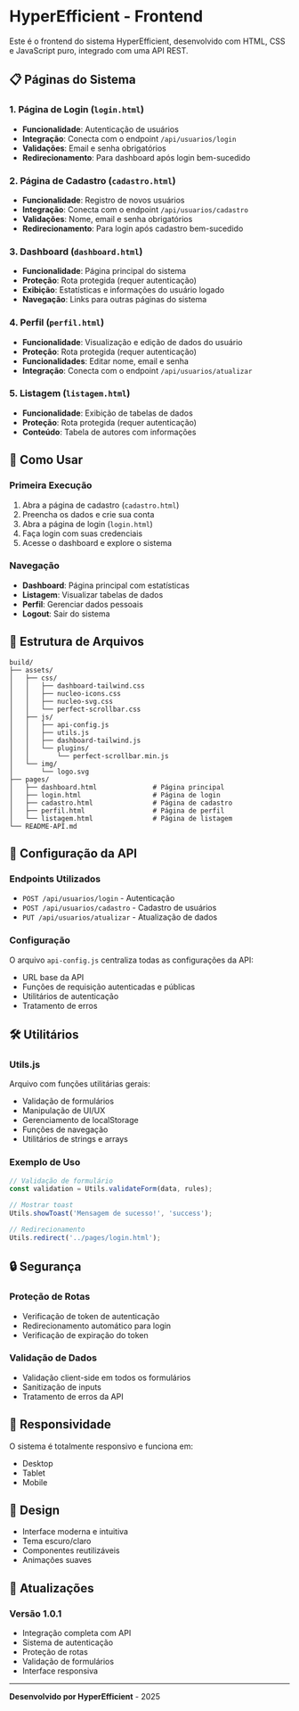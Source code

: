 # HyperEfficient - Frontend

Este é o frontend do sistema HyperEfficient, desenvolvido com HTML, CSS e JavaScript puro, integrado com uma API REST.

## 📋 Páginas do Sistema

### 1. Página de Login (`login.html`)
- **Funcionalidade**: Autenticação de usuários
- **Integração**: Conecta com o endpoint `/api/usuarios/login`
- **Validações**: Email e senha obrigatórios
- **Redirecionamento**: Para dashboard após login bem-sucedido

### 2. Página de Cadastro (`cadastro.html`)
- **Funcionalidade**: Registro de novos usuários
- **Integração**: Conecta com o endpoint `/api/usuarios/cadastro`
- **Validações**: Nome, email e senha obrigatórios
- **Redirecionamento**: Para login após cadastro bem-sucedido

### 3. Dashboard (`dashboard.html`)
- **Funcionalidade**: Página principal do sistema
- **Proteção**: Rota protegida (requer autenticação)
- **Exibição**: Estatísticas e informações do usuário logado
- **Navegação**: Links para outras páginas do sistema

### 4. Perfil (`perfil.html`)
- **Funcionalidade**: Visualização e edição de dados do usuário
- **Proteção**: Rota protegida (requer autenticação)
- **Funcionalidades**: Editar nome, email e senha
- **Integração**: Conecta com o endpoint `/api/usuarios/atualizar`

### 5. Listagem (`listagem.html`)
- **Funcionalidade**: Exibição de tabelas de dados
- **Proteção**: Rota protegida (requer autenticação)
- **Conteúdo**: Tabela de autores com informações

## 🚀 Como Usar

### Primeira Execução
1. Abra a página de cadastro (`cadastro.html`)
2. Preencha os dados e crie sua conta
3. Abra a página de login (`login.html`)
4. Faça login com suas credenciais
5. Acesse o dashboard e explore o sistema

### Navegação
- **Dashboard**: Página principal com estatísticas
- **Listagem**: Visualizar tabelas de dados
- **Perfil**: Gerenciar dados pessoais
- **Logout**: Sair do sistema

## 📁 Estrutura de Arquivos

```
build/
├── assets/
│   ├── css/
│   │   ├── dashboard-tailwind.css
│   │   ├── nucleo-icons.css
│   │   ├── nucleo-svg.css
│   │   └── perfect-scrollbar.css
│   ├── js/
│   │   ├── api-config.js
│   │   ├── utils.js
│   │   ├── dashboard-tailwind.js
│   │   └── plugins/
│   │       └── perfect-scrollbar.min.js
│   └── img/
│       └── logo.svg
├── pages/
│   ├── dashboard.html              # Página principal
│   ├── login.html                  # Página de login
│   ├── cadastro.html               # Página de cadastro
│   ├── perfil.html                 # Página de perfil
│   └── listagem.html               # Página de listagem
└── README-API.md
```

## 🔧 Configuração da API

### Endpoints Utilizados
- `POST /api/usuarios/login` - Autenticação
- `POST /api/usuarios/cadastro` - Cadastro de usuários
- `PUT /api/usuarios/atualizar` - Atualização de dados

### Configuração
O arquivo `api-config.js` centraliza todas as configurações da API:
- URL base da API
- Funções de requisição autenticadas e públicas
- Utilitários de autenticação
- Tratamento de erros

## 🛠️ Utilitários

### Utils.js
Arquivo com funções utilitárias gerais:
- Validação de formulários
- Manipulação de UI/UX
- Gerenciamento de localStorage
- Funções de navegação
- Utilitários de strings e arrays

### Exemplo de Uso
```javascript
// Validação de formulário
const validation = Utils.validateForm(data, rules);

// Mostrar toast
Utils.showToast('Mensagem de sucesso!', 'success');

// Redirecionamento
Utils.redirect('../pages/login.html');
```

## 🔒 Segurança

### Proteção de Rotas
- Verificação de token de autenticação
- Redirecionamento automático para login
- Verificação de expiração do token

### Validação de Dados
- Validação client-side em todos os formulários
- Sanitização de inputs
- Tratamento de erros da API

## 📱 Responsividade

O sistema é totalmente responsivo e funciona em:
- Desktop
- Tablet
- Mobile

## 🎨 Design

- Interface moderna e intuitiva
- Tema escuro/claro
- Componentes reutilizáveis
- Animações suaves

## 🔄 Atualizações

### Versão 1.0.1
- Integração completa com API
- Sistema de autenticação
- Proteção de rotas
- Validação de formulários
- Interface responsiva

---

**Desenvolvido por HyperEfficient** - 2025